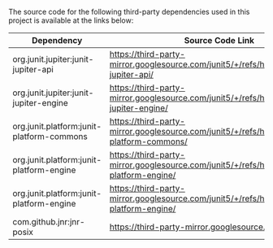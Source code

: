 The source code for the following third-party dependencies used in this project is available at the links below:

| Dependency                                | Source Code Link                                                                             |
|-------------------------------------------|----------------------------------------------------------------------------------------------|
| org.junit.jupiter:junit-jupiter-api       | https://third-party-mirror.googlesource.com/junit5/+/refs/heads/main/junit-jupiter-api/      |
| org.junit.jupiter:junit-jupiter-engine    | https://third-party-mirror.googlesource.com/junit5/+/refs/heads/main/junit-jupiter-engine/   |
| org.junit.platform:junit-platform-commons | https://third-party-mirror.googlesource.com/junit5/+/refs/heads/main/junit-platform-commons/ |
| org.junit.platform:junit-platform-engine  | https://third-party-mirror.googlesource.com/junit5/+/refs/heads/main/junit-platform-engine/  |
| org.junit.platform:junit-platform-engine  | https://third-party-mirror.googlesource.com/junit5/+/refs/heads/main/junit-platform-engine/  |
| com.github.jnr:jnr-posix                  | https://third-party-mirror.googlesource.com/jnr-posix                                        |
